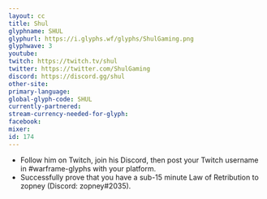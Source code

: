 ```yaml
---
layout: cc
title: Shul
glyphname: SHUL
glyphurl: https://i.glyphs.wf/glyphs/ShulGaming.png
glyphwave: 3
youtube: 
twitch: https://twitch.tv/shul
twitter: https://twitter.com/ShulGaming
discord: https://discord.gg/shul
other-site: 
primary-language: 
global-glyph-code: SHUL
currently-partnered: 
stream-currency-needed-for-glyph: 
facebook: 
mixer: 
id: 174
---
```

* Follow him on Twitch, join his Discord, then post your Twitch username in #warframe-glyphs with your platform.
* Successfully prove that you have a sub-15 minute Law of Retribution to zopney (Discord: zopney#2035).

